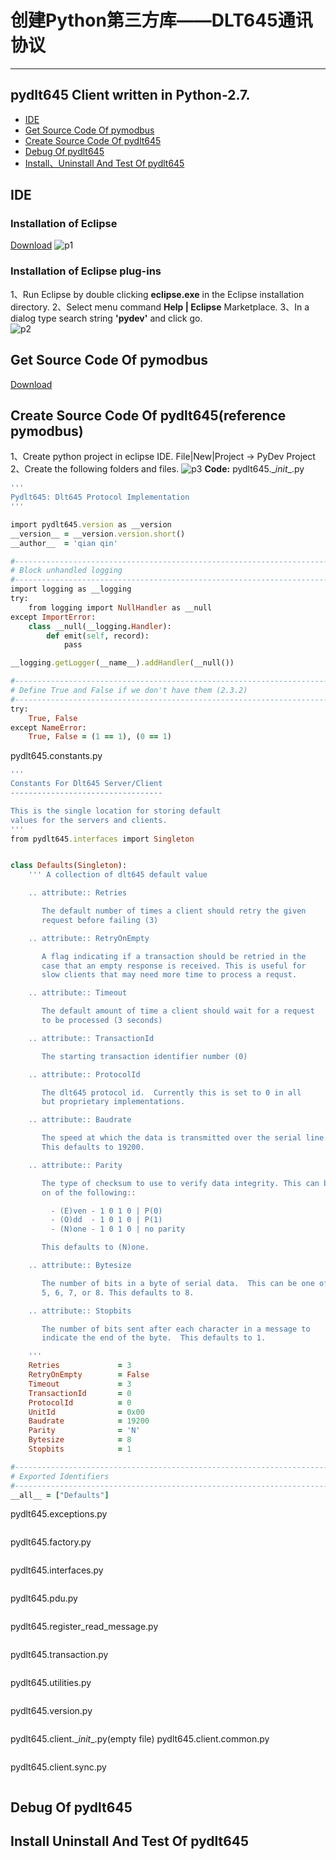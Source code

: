 # 创建Python第三方库——DLT645通讯协议
***
## pydlt645 Client written in Python-2.7. 
* [IDE](#ide)
* [Get Source Code Of pymodbus](#get-source-code-of-pymodbus)
* [Create Source Code Of pydlt645](#create-source-code-of-pydlt645)
* [Debug Of pydlt645](#debug-of-pydlt645)
* [Install、Uninstall And Test Of pydlt645](#install-uninstall-and-test-of-pydlt645)

## IDE
### Installation of Eclipse
[Download](https://eclipse.org/downloads/eclipse-packages/)
![p1](http://i.imgur.com/P4iRhIl.png)
### Installation of Eclipse plug-ins
1、Run Eclipse by double clicking **eclipse.exe** in the Eclipse installation directory.
2、Select menu command **Help | Eclipse** Marketplace. 
3、In a dialog type search string **'pydev'** and click go.   
![p2](http://i.imgur.com/crLWFma.png)      
                                                                                                          
## Get Source Code Of pymodbus
[Download](https://github.com/bashwork/pymodbus)

## Create Source Code Of pydlt645(reference pymodbus)
1、Create python project in eclipse IDE.
File|New|Project -> PyDev Project
2、Create the following folders and files.
![p3](http://i.imgur.com/f5PaZSQ.png)
**Code:**
pydlt645.\__init__.py
```ruby
'''
Pydlt645: Dlt645 Protocol Implementation
'''

import pydlt645.version as __version
__version__ = __version.version.short()
__author__  = 'qian qin'

#---------------------------------------------------------------------------#
# Block unhandled logging
#---------------------------------------------------------------------------#
import logging as __logging
try:
    from logging import NullHandler as __null
except ImportError:
    class __null(__logging.Handler):
        def emit(self, record):
            pass

__logging.getLogger(__name__).addHandler(__null())

#---------------------------------------------------------------------------#
# Define True and False if we don't have them (2.3.2)
#---------------------------------------------------------------------------#
try:
    True, False
except NameError:
    True, False = (1 == 1), (0 == 1)
```
pydlt645.constants.py
```ruby
'''
Constants For Dlt645 Server/Client
----------------------------------

This is the single location for storing default
values for the servers and clients.
'''
from pydlt645.interfaces import Singleton


class Defaults(Singleton):
    ''' A collection of dlt645 default value

    .. attribute:: Retries

       The default number of times a client should retry the given
       request before failing (3)

    .. attribute:: RetryOnEmpty

       A flag indicating if a transaction should be retried in the
       case that an empty response is received. This is useful for
       slow clients that may need more time to process a requst.

    .. attribute:: Timeout

       The default amount of time a client should wait for a request
       to be processed (3 seconds)

    .. attribute:: TransactionId

       The starting transaction identifier number (0)

    .. attribute:: ProtocolId

       The dlt645 protocol id.  Currently this is set to 0 in all
       but proprietary implementations.

    .. attribute:: Baudrate

       The speed at which the data is transmitted over the serial line.
       This defaults to 19200.

    .. attribute:: Parity

       The type of checksum to use to verify data integrity. This can be
       on of the following::

         - (E)ven - 1 0 1 0 | P(0)
         - (O)dd  - 1 0 1 0 | P(1)
         - (N)one - 1 0 1 0 | no parity

       This defaults to (N)one.

    .. attribute:: Bytesize

       The number of bits in a byte of serial data.  This can be one of
       5, 6, 7, or 8. This defaults to 8.

    .. attribute:: Stopbits

       The number of bits sent after each character in a message to
       indicate the end of the byte.  This defaults to 1.

    '''
    Retries             = 3
    RetryOnEmpty        = False
    Timeout             = 3
    TransactionId       = 0
    ProtocolId          = 0
    UnitId              = 0x00
    Baudrate            = 19200
    Parity              = 'N'
    Bytesize            = 8
    Stopbits            = 1

#---------------------------------------------------------------------------#
# Exported Identifiers
#---------------------------------------------------------------------------#
__all__ = ["Defaults"]
```
pydlt645.exceptions.py
```ruby

```
pydlt645.factory.py
```ruby

```
pydlt645.interfaces.py
```ruby

```
pydlt645.pdu.py
```ruby

```
pydlt645.register_read_message.py
```ruby

```
pydlt645.transaction.py
```ruby

```
pydlt645.utilities.py
```ruby

```
pydlt645.version.py
```ruby

```
pydlt645.client.\__init__.py(empty file) 
pydlt645.client.common.py
```ruby

```
pydlt645.client.sync.py
```ruby

```




## Debug Of pydlt645
## Install Uninstall And Test Of pydlt645


